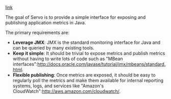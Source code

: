 [link](https://github.com/Netflix/servo/wiki)

The goal of Servo is to provide a simple interface for exposing and publishing application metrics in Java.

The primary requirements are:

+ **Leverage JMX**: JMX is the standard monitoring interface for Java and can be queried by many existing tools.
+ **Keep it simple**: It should be trivial to expose metrics and publish metrics without having to write lots of code such as "MBean interfaces":http://docs.oracle.com/javase/tutorial/jmx/mbeans/standard.html.
+ **Flexible publishing**: Once metrics are exposed, it should be easy to regularly poll the metrics and make them available for internal reporting systems, logs, and services like "Amazon's CloudWatch":http://aws.amazon.com/cloudwatch/.
